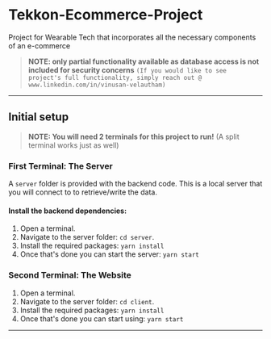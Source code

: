 # Tekkon-Ecommerce-Project

Project for Wearable Tech that incorporates all the necessary components of an e-commerce

> **NOTE: only partial functionality available as database access is not included for security concerns** `(If you would like to see project's full functionality, simply reach out @ www.linkedin.com/in/vinusan-velautham)`

---

## Initial setup

> **NOTE: You will need 2 terminals for this project to run!** (A split terminal works just as well)

### **First Terminal: The Server**

A `server` folder is provided with the backend code. This is a local server that you will connect to to retrieve/write the data.

#### Install the backend dependencies:

1. Open a terminal.
2. Navigate to the server folder: `cd server`.
3. Install the required packages: `yarn install`
4. Once that's done you can start the server: `yarn start`

### **Second Terminal: The Website**

1. Open a terminal.
2. Navigate to the server folder: `cd client`.
3. Install the required packages: `yarn install`
4. Once that's done you can start using: `yarn start`

---
